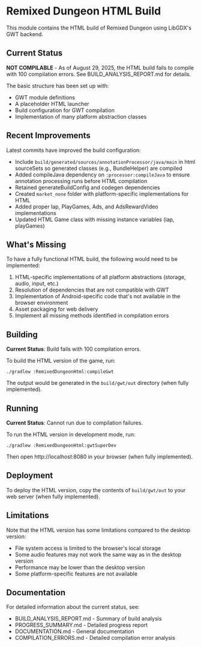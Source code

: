 # Remixed Dungeon HTML Build

This module contains the HTML build of Remixed Dungeon using LibGDX's GWT backend.

## Current Status

**NOT COMPILABLE** - As of August 29, 2025, the HTML build fails to compile with 100 compilation errors. See BUILD_ANALYSIS_REPORT.md for details.

The basic structure has been set up with:
- GWT module definitions
- A placeholder HTML launcher
- Build configuration for GWT compilation
- Implementation of many platform abstraction classes

## Recent Improvements

Latest commits have improved the build configuration:
- Include `build/generated/sources/annotationProcessor/java/main` in html sourceSets so generated classes (e.g., BundleHelper) are compiled
- Added compileJava dependency on `:processor:compileJava` to ensure annotation processing runs before HTML compilation
- Retained generateBuildConfig and codegen dependencies
- Created `market_none` folder with platform-specific implementations for HTML
- Added proper Iap, PlayGames, Ads, and AdsRewardVideo implementations
- Updated HTML Game class with missing instance variables (iap, playGames)

## What's Missing

To have a fully functional HTML build, the following would need to be implemented:
1. HTML-specific implementations of all platform abstractions (storage, audio, input, etc.)
2. Resolution of dependencies that are not compatible with GWT
3. Implementation of Android-specific code that's not available in the browser environment
4. Asset packaging for web delivery
5. Implement all missing methods identified in compilation errors

## Building

**Current Status**: Build fails with 100 compilation errors.

To build the HTML version of the game, run:

```
./gradlew :RemixedDungeonHtml:compileGwt
```

The output would be generated in the `build/gwt/out` directory (when fully implemented).

## Running

**Current Status**: Cannot run due to compilation failures.

To run the HTML version in development mode, run:

```
./gradlew :RemixedDungeonHtml:gwtSuperDev
```

Then open http://localhost:8080 in your browser (when fully implemented).

## Deployment

To deploy the HTML version, copy the contents of `build/gwt/out` to your web server (when fully implemented).

## Limitations

Note that the HTML version has some limitations compared to the desktop version:
- File system access is limited to the browser's local storage
- Some audio features may not work the same way as in the desktop version
- Performance may be lower than the desktop version
- Some platform-specific features are not available

## Documentation

For detailed information about the current status, see:
- BUILD_ANALYSIS_REPORT.md - Summary of build analysis
- PROGRESS_SUMMARY.md - Detailed progress report
- DOCUMENTATION.md - General documentation
- COMPILATION_ERRORS.md - Detailed compilation error analysis